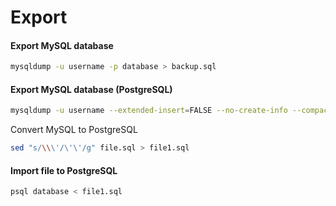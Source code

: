 # Export

#### Export MySQL database

```bash
mysqldump -u username -p database > backup.sql
```

#### Export MySQL database (PostgreSQL)

```bash
mysqldump -u username --extended-insert=FALSE --no-create-info --compact --compatible=postgresql database > file.sql
```

Convert MySQL to PostgreSQL

```bash
sed "s/\\\'/\'\'/g" file.sql > file1.sql
```

#### Import file to PostgreSQL

```bash
psql database < file1.sql
```

